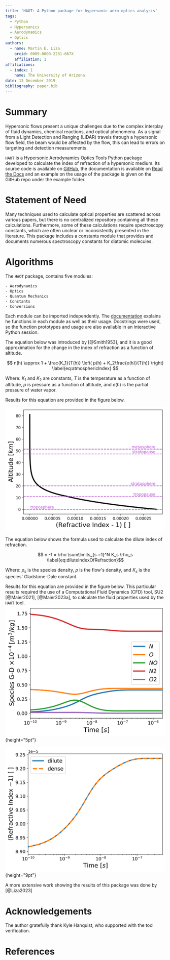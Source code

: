 ```yaml
---
title: 'HAOT: A Python package for hypersonic aero-optics analysis'
tags:
  - Python
  - Hypersonics 
  - Aerodynamics
  - Optics
authors:
  - name: Martin E. Liza
    orcid: 0009-0000-2231-667X
    affiliation: 1
affiliations:
  - index: 1
    name: The University of Arizona
date: 13 December 2019
bibliography: paper.bib
---
```


# Summary

Hypersonic flows present a unique challenges due to the complex interplay of fluid dynamics, chemical reactions, and optical phenomena. As a signal from a Light Detection and Ranging (LiDAR) travels through a hypersonic flow field, the beam would be affected by the flow, this can lead to errors on targeting and detection measurements.

`HAOT` is a Hypersonic Aerodynamics Optics Tools Python package developed to calculate the index of refraction of a hypersonic medium. Its source code is available on [GitHub](https://github.com/mliza/HAOT), the documentation is available on [Read the Docs](https://haot.readthedocs.io/en/latest/) and an example on the usage of the package is given on the GitHub repo under the example folder.

# Statement of Need
Many techniques used to calculate optical properties are scattered across various papers, but there is no centralized repository containing all these calculations. Furthermore, some of these calculations require spectroscopy constants, which are often unclear or inconsistently presented in the literature. This package includes a constants module that provides and documents numerous spectroscopy constants for diatomic molecules.

# Algorithms
The `HAOT` package, contains five modules:

    - Aerodynamics
    - Optics
    - Quantum Mechanics
    - Constants
    - Conversions

Each module can be imported independently. The [documentation](https://haot.readthedocs.io/en/latest/) explains he functions in each module as well as their usage. Docstrings were used, so the function prototypes and usage are also available in an interactive Python session.

The equation below was introduced by [@Smith1953], and it is a good approximation
for the change in the index of refraction as a function of altitude. 

$$ n(h) \approx 1 + \frac{K_1}{T(h)} \left( p(h) + K_2\frac{e(h)}{T(h)} \right) \label{eq:atmosphericIndex} $$

Where: $K_1$ and $K_2$ are constants, $T$ is the temperature as a function of altitude, $p$ is pressure as a function of altitude, and $e(h)$ is the partial pressure of water vapor.

Results for this equation are provided in the figure below.

![Atmospheric index of refraction for dry air.\label{fig:atmosphericIndexOfRefraction}](atmosphericOptics.png)

The equation below shows the formula used to calculate the dilute index of refraction.

$$ n -1 = \rho \sum\limits_{s =1}^N K_s \rho_s \label{eq:diluteIndexOfRefraction}$$

Where: $\rho_s$ is the species density, $\rho$ is the flow's density, and $K_s$ is the species' Gladstone-Dale constant.

Results for this equation are provided in the figure below. This particular
results required the use of a Computational Fluid Dynamics (CFD) tool, SU2 [@Maier2021], [@Maier2023a], to calculate the fluid properties used by the `HAOT` tool. 
![Species Gladstone-Dale constants for a 5 species gas.\label{fig:indexOfRefraction5Species}](3C_speciesGladstoneDale.png){height="5pt"}

![Index of Refraction for a 5 species gas.\label{fig:indexOfRefraction5Species}](3C_refractionIndex.png){height="9pt"} 

A more extensive work showing the results of this package was done by [@Liza2023]

# Acknowledgements
The author gratefully thank Kyle Hanquist, who supported with the tool
verification.

# References
